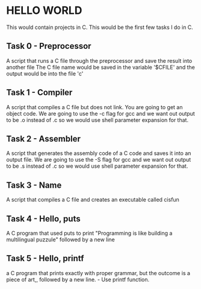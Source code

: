 # HELLO WORLD

This would contain projects in C. This would be the first few tasks I do in C.

## Task 0 - Preprocessor

A script that runs a C file through the preprocessor and save the result into another file
The C file name would be saved in the variable '$CFILE' and the output would be into the file 'c'

## Task 1 - Compiler

A script that compiles a C file but does not link. You are going to get an object code.
We are going to use the -c flag for gcc and we want out output to be .o instead of .c so we would use shell parameter expansion for that.

## Task 2 - Assembler

A script that generates the assembly code of a C code and saves it into an output file.
We are going to use the -S flag for gcc and we want out output to be .s instead of .c so we would use shell parameter expansion for that.

## Task 3 - Name
A script that compiles a C file and creates an executable called cisfun

## Task 4 - Hello, puts
A C program that used puts to print "Programming is like building a multilingual puzzule" followed by a new line

## Task 5 - Hello, printf
a C program that prints exactly with proper grammar, but the outcome is a piece of art,, followed by a new line. - Use printf function.

